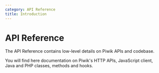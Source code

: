 ```yaml
---
category: API Reference
title: Introduction
---
```

# API Reference

The API Reference contains low-level details on Piwik APIs and codebase.

You will find here documentation on Piwik's HTTP APIs, JavaScript client, Java and PHP classes, methods and hooks.

